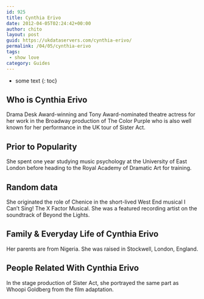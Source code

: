 ```yaml
---
id: 925
title: Cynthia Erivo
date: 2012-04-05T02:24:42+00:00
author: chito
layout: post
guid: https://ukdataservers.com/cynthia-erivo/
permalink: /04/05/cynthia-erivo
tags:
 - show love
category: Guides
---
```


* some text
{: toc}


## Who is  Cynthia Erivo
                  
                  
                  
Drama Desk Award-winning and Tony Award-nominated theatre actress for her work in the Broadway production of The Color Purple who is also well known for her performance in the UK tour of Sister Act.
                  
                
                
                
## Prior to Popularity 
                  
                  
                  
She spent one year studying music psychology at the University of East London before heading to the Royal Academy of Dramatic Art for training.
                  
                
                
                
## Random data 
                  
                  
                  
She originated the role of Chenice in the short-lived West End musical I Can&#8217;t Sing! The X Factor Musical. She was a featured recording artist on the soundtrack of Beyond the Lights.
                  
                
                
                
## Family & Everyday Life of Cynthia Erivo
                  
                  
                  
Her parents are from Nigeria. She was raised in Stockwell, London, England.
                  
                
                
                
## People Related With  Cynthia Erivo
                  
                  
                  
In the stage production of Sister Act, she portrayed the same part as Whoopi Goldberg from the film adaptation.
                  
                
              
            
          
          
          
    
    
  
